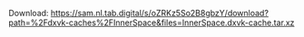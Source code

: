 Download: https://sam.nl.tab.digital/s/oZRKz5So2B8gbzY/download?path=%2Fdxvk-caches%2FInnerSpace&files=InnerSpace.dxvk-cache.tar.xz
